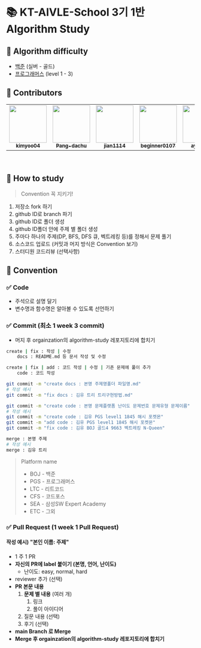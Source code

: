 # 📚 KT-AIVLE-School 3기 1반 Algorithm Study

## 📒 Algorithm **difficulty**

- [백준](https://www.acmicpc.net/) (실버 - 골드)
- [프로그래머스](https://programmers.co.kr/learn/challenges?tab=all_challenges) (level 1 - 3)

## 🙋 Contributors

<table><tr>
    <td align="center"><a href="https://github.com/kimyoo04"><img src="https://avatars.githubusercontent.com/u/58503130?v=4" width="100px;" alt=""/>         <br /><sub><b>kimyoo04</b><br>
    <td align="center"><a href="https://github.com/Pang-dachu"><img src="https://avatars.githubusercontent.com/u/54354769?v=4" width="100px;" alt=""/>         <br /><sub><b>Pang-dachu</b><br>
    <td align="center"><a href="https://github.com/jian1114"><img src="https://avatars.githubusercontent.com/u/77630266?v=4" width="100px;" alt=""/>         <br /><sub><b>jian1114</b><br>
    <td align="center"><a href="https://github.com/beginner0107"><img src="https://avatars.githubusercontent.com/u/81161819?v=4" width="100px;" alt=""/>         <br /><sub><b>beginner0107</b><br>
    <td align="center"><a href="https://github.com/ayocado"><img src="https://avatars.githubusercontent.com/u/89889583?v=4" width="100px;" alt=""/>         <br /><sub><b>ayocado</b><br>
    <td align="center"><a href="https://github.com/bokkuembab"><img src="https://avatars.githubusercontent.com/u/88229105?v=4" width="100px;" alt=""/>         <br /><sub><b>bokkuembab</b><br>
</table><br />

## 📒 How to study

> Convention 꼭 지키기!

1. 저장소 fork 하기
2. github ID로 branch 파기
3. github ID로 폴더 생성
4. github ID폴더 안에 주제 별 폴더 생성
5. 주마다 하나의 주제(DP, BFS, DFS 큐, 벡트레킹 등)를 정해서 문제 풀기
6. 소스코드 업로드 (커밋과 머지 방식은 Convention 보기)
7. 스터디원 코드리뷰 (선택사항)

## 📒 Convention

### ✅ Code

- 주석으로 설명 달기
- 변수명과 함수명은 알아볼 수 있도록 선언하기

### ✅ Commit (최소 1 week 3 commit)

- 머지 후 orgainzation의 algorithm-study 레포지토리에 합치기

```sh
create | fix : 작성 | 수정
    docs : README.md 등 문서 작성 및 수정

create | fix | add : 코드 작성 | 수정 | 기존 문제에 풀이 추가
    code : 코드 작성

git commit -m "create docs : 본명 주제명폴더 파일명.md"
# 작성 예시
git commit -m "fix docs : 김유 트리 트리구현방법.md"

git commit -m "create code : 본명 문제플랫폼 난이도 문제번호 문제유형 문제이름"
# 작성 예시
git commit -m "create code : 김유 PGS level1 1845 해시 포켓몬"
git commit -m "add code : 김유 PGS level1 1845 해시 포켓몬"
git commit -m "fix code : 김유 BOJ 골드4 9663 벡트레킹 N-Queen"

merge : 본명 주제
# 작성 예시
merge : 김유 트리
```

> Platform name
>
> - BOJ - 백준
> - PGS - 프로그래머스
> - LTC - 리트코드
> - CFS - 코드포스
> - SEA - 삼성SW Expert Academy
> - ETC - 그외

### ✅ Pull Request (1 week 1 Pull Request)

#### 작성 예시) "본인 이름: 주제"

- 1 주 1 PR
- **자신의 PR에 label 붙이기 (본명, 언어, 난이도)**
  - 난이도: easy, normal, hard
- reviewer 추가 (선택)
- **PR 본문 내용**
  1. **문제 별 내용** (여러 개)
     1. 링크
     2. 풀이 아이디어
  2. 질문 내용 (선택)
  3. 후기 (선택)
- **main Branch 로 Merge**
- **Merge 후 orgainzation의 algorithm-study 레포지토리에 합치기**
